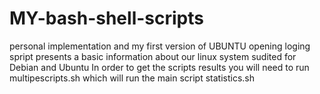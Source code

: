 # MY-bash-shell-scripts
personal implementation and my first version of UBUNTU opening loging spript presents a basic information about our linux system sudited for Debian and Ubuntu
In order to get the scripts results you will need to run multipescripts.sh which will run the main script statistics.sh

